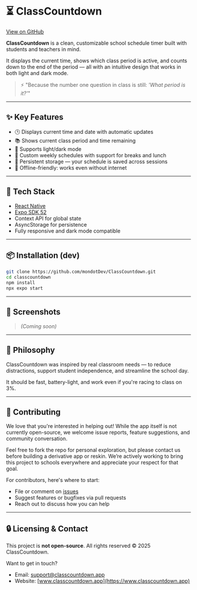 # ⏳ ClassCountdown

[View on GitHub](https://github.com/mondotDev/ClassCountdown)

**ClassCountdown** is a clean, customizable school schedule timer built with students and teachers in mind.

It displays the current time, shows which class period is active, and counts down to the end of the period — all with an intuitive design that works in both light and dark mode.

> ⚡ "Because the number one question in class is still: *'What period is it?'*"

---

## ✨ Key Features

* 🕒 Displays current time and date with automatic updates
* 📚 Shows current class period and time remaining
* 🌙 Supports light/dark mode
* 📆 Custom weekly schedules with support for breaks and lunch
* 💾 Persistent storage — your schedule is saved across sessions
* 🔐 Offline-friendly: works even without internet

---

## 🚀 Tech Stack

* [React Native](https://reactnative.dev/)
* [Expo SDK 52](https://docs.expo.dev/)
* Context API for global state
* AsyncStorage for persistence
* Fully responsive and dark mode compatible

---

## 📦 Installation (dev)

```bash
git clone https://github.com/mondotDev/ClassCountdown.git
cd classcountdown
npm install
npx expo start
```

---

## 📱 Screenshots

> *(Coming soon)*

---

## 🧠 Philosophy

ClassCountdown was inspired by real classroom needs —
to reduce distractions, support student independence, and streamline the school day.

It should be fast, battery-light, and work even if you're racing to class on 3%.

---

## 🧰 Contributing

We love that you're interested in helping out! While the app itself is not currently open-source, we welcome issue reports, feature suggestions, and community conversation.

Feel free to fork the repo for personal exploration, but please contact us before building a derivative app or reskin. We’re actively working to bring this project to schools everywhere and appreciate your respect for that goal.

For contributors, here's where to start:

* File or comment on [issues](https://github.com/mondotDev/ClassCountdown/issues)
* Suggest features or bugfixes via pull requests
* Reach out to discuss how you can help

---

## 🔒 Licensing & Contact

This project is **not open-source**.
All rights reserved © 2025 ClassCountdown.

Want to get in touch?

* Email: [support@classcountdown.app](mailto:support@classcountdown.app)
* Website: [www.classcountdown.app](https://www.classcountdown.app)
